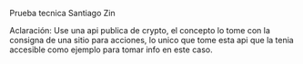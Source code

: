 Prueba tecnica Santiago Zin


Aclaración: Use una api publica de crypto, el concepto lo tome con la consigna de una sitio para acciones, lo unico que tome esta api que la tenia accesible como ejemplo para tomar info en este caso.
